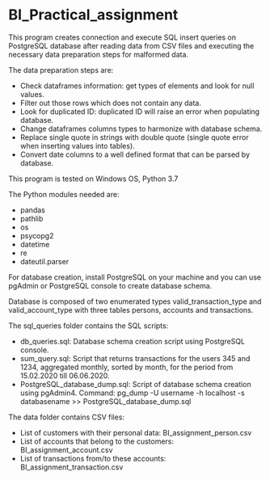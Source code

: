 # BI_Practical_assignment

This program creates connection and execute SQL insert queries on PostgreSQL database after reading data from CSV files and executing the necessary data preparation steps for malformed data.

The data preparation steps are:
- Check dataframes information: get types of elements and look for null values.
- Filter out those rows which does not contain any data.
- Look for duplicated ID: duplicated ID will raise an error when populating database.
- Change dataframes columns types to harmonize with database schema.
- Replace single quote in strings with double quote (single quote error when inserting values into tables).
- Convert date columns to a well defined format that can be parsed by database.

This program is tested on Windows OS, Python 3.7

The Python modules needed are:
- pandas
- pathlib
- os
- psycopg2
- datetime
- re
- dateutil.parser

For database creation, install PostgreSQL on your machine and you can use pgAdmin or PostgreSQL console to create database schema.

Database is composed of two enumerated types valid_transaction_type and valid_account_type with three tables persons, accounts and transactions.

The sql_queries folder contains the SQL scripts:
- db_queries.sql: Database schema creation script using PostgreSQL console.
- sum_query.sql: Script that returns transactions for the users 345 and 1234, aggregated monthly, sorted by month, 
				 for the period from 15.02.2020 till 06.06.2020.
- PostgreSQL_database_dump.sql: Script of database schema creation using pgAdmin4. 
								Command: pg_dump -U username -h localhost -s databasename >> PostgreSQL_database_dump.sql
                
The data folder contains CSV files:
- List of customers with their personal data: BI_assignment_person.csv
- List of accounts that belong to the customers: BI_assignment_account.csv
- List of transactions from/to these accounts: BI_assignment_transaction.csv
